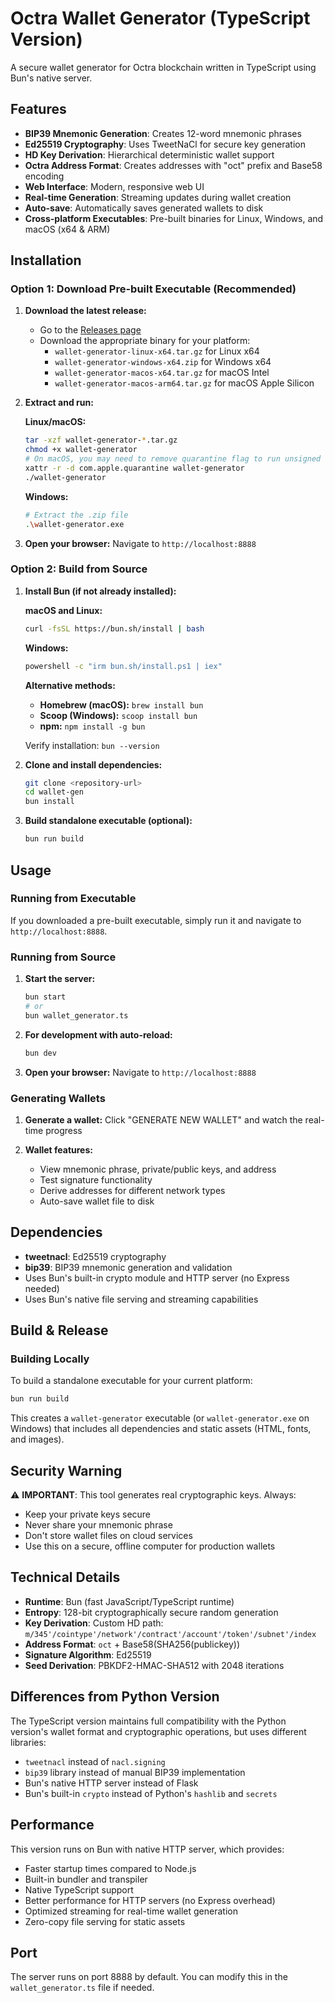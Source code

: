 # Octra Wallet Generator (TypeScript Version)

A secure wallet generator for Octra blockchain written in TypeScript using Bun's native server.

## Features

- **BIP39 Mnemonic Generation**: Creates 12-word mnemonic phrases
- **Ed25519 Cryptography**: Uses TweetNaCl for secure key generation
- **HD Key Derivation**: Hierarchical deterministic wallet support
- **Octra Address Format**: Creates addresses with "oct" prefix and Base58 encoding
- **Web Interface**: Modern, responsive web UI
- **Real-time Generation**: Streaming updates during wallet creation
- **Auto-save**: Automatically saves generated wallets to disk
- **Cross-platform Executables**: Pre-built binaries for Linux, Windows, and macOS (x64 & ARM)

## Installation

### Option 1: Download Pre-built Executable (Recommended)

1. **Download the latest release:**
   - Go to the [Releases page](../../releases)
   - Download the appropriate binary for your platform:
     - `wallet-generator-linux-x64.tar.gz` for Linux x64
     - `wallet-generator-windows-x64.zip` for Windows x64
     - `wallet-generator-macos-x64.tar.gz` for macOS Intel
     - `wallet-generator-macos-arm64.tar.gz` for macOS Apple Silicon

2. **Extract and run:**
   
   **Linux/macOS:**
   ```bash
   tar -xzf wallet-generator-*.tar.gz
   chmod +x wallet-generator
   # On macOS, you may need to remove quarantine flag to run unsigned binary:
   xattr -r -d com.apple.quarantine wallet-generator
   ./wallet-generator
   ```
   
   **Windows:**
   ```bash
   # Extract the .zip file
   .\wallet-generator.exe
   ```

3. **Open your browser:**
   Navigate to `http://localhost:8888`

### Option 2: Build from Source

1. **Install Bun (if not already installed):**
   
   **macOS and Linux:**
   ```bash
   curl -fsSL https://bun.sh/install | bash
   ```
   
   **Windows:**
   ```bash
   powershell -c "irm bun.sh/install.ps1 | iex"
   ```
   
   **Alternative methods:**
   - **Homebrew (macOS):** `brew install bun`
   - **Scoop (Windows):** `scoop install bun`
   - **npm:** `npm install -g bun`
   
   Verify installation: `bun --version`

2. **Clone and install dependencies:**
   ```bash
   git clone <repository-url>
   cd wallet-gen
   bun install
   ```

3. **Build standalone executable (optional):**
   ```bash
   bun run build
   ```

## Usage

### Running from Executable

If you downloaded a pre-built executable, simply run it and navigate to `http://localhost:8888`.

### Running from Source

1. **Start the server:**
   ```bash
   bun start
   # or
   bun wallet_generator.ts
   ```

2. **For development with auto-reload:**
   ```bash
   bun dev
   ```

3. **Open your browser:**
   Navigate to `http://localhost:8888`

### Generating Wallets

1. **Generate a wallet:**
   Click "GENERATE NEW WALLET" and watch the real-time progress

2. **Wallet features:**
   - View mnemonic phrase, private/public keys, and address
   - Test signature functionality
   - Derive addresses for different network types
   - Auto-save wallet file to disk

## Dependencies

- **tweetnacl**: Ed25519 cryptography
- **bip39**: BIP39 mnemonic generation and validation
- Uses Bun's built-in crypto module and HTTP server (no Express needed)
- Uses Bun's native file serving and streaming capabilities

## Build & Release

### Building Locally

To build a standalone executable for your current platform:

```bash
bun run build
```

This creates a `wallet-generator` executable (or `wallet-generator.exe` on Windows) that includes all dependencies and static assets (HTML, fonts, and images).

## Security Warning

⚠️ **IMPORTANT**: This tool generates real cryptographic keys. Always:
- Keep your private keys secure
- Never share your mnemonic phrase
- Don't store wallet files on cloud services
- Use this on a secure, offline computer for production wallets

## Technical Details

- **Runtime**: Bun (fast JavaScript/TypeScript runtime)
- **Entropy**: 128-bit cryptographically secure random generation
- **Key Derivation**: Custom HD path: `m/345'/cointype'/network'/contract'/account'/token'/subnet'/index`
- **Address Format**: `oct` + Base58(SHA256(publickey))
- **Signature Algorithm**: Ed25519
- **Seed Derivation**: PBKDF2-HMAC-SHA512 with 2048 iterations

## Differences from Python Version

The TypeScript version maintains full compatibility with the Python version's wallet format and cryptographic operations, but uses different libraries:

- `tweetnacl` instead of `nacl.signing`
- `bip39` library instead of manual BIP39 implementation
- Bun's native HTTP server instead of Flask
- Bun's built-in `crypto` instead of Python's `hashlib` and `secrets`

## Performance

This version runs on Bun with native HTTP server, which provides:
- Faster startup times compared to Node.js
- Built-in bundler and transpiler  
- Native TypeScript support
- Better performance for HTTP servers (no Express overhead)
- Optimized streaming for real-time wallet generation
- Zero-copy file serving for static assets

## Port

The server runs on port 8888 by default. You can modify this in the `wallet_generator.ts` file if needed.
